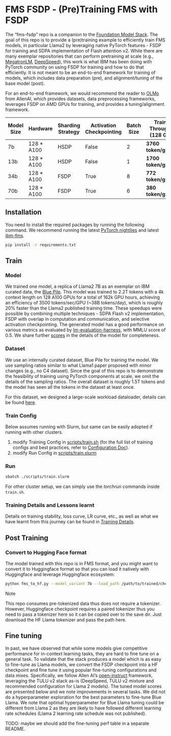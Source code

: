 # FMS FSDP - (Pre)Training FMS with FSDP

The “fms-fsdp” repo is a companion to the [Foundation Model Stack](https://github.com/foundation-model-stack/foundation-model-stack).
The goal of this repo is to provide a (pre)training example to efficiently train
FMS models, in particular Llama2 by leveraging native PyTorch features - FSDP for training and SDPA implementation of Flash attention v2. While there are many exemplar repositories that can perform pretraining at scale (e.g., [MegatronLM](), [DeepSpeed]()), this work is what IBM has been doing with PyTorch community on using FSDP for training and how to do that efficiently. It is not meant to be an end-to-end framework for training of models, which includes data preparation (pre), and alignment/tuning of the base model (post).

For an end-to-end framework, we would recommend the reader to [OLMo](https://github.com/allenai/OLMo) from AllenAI, which provides datasets, data preprocessing frameworks, leverages FSDP on AMD GPUs for training, and provides a tuning/alignment framework.

| Model Size | Hardware    | Sharding Strategy | Activation Checkpointing | Batch Size | Training Throughput <br/> (128 GPUs) | Profile Trace                                                         | 
|------------|-------------|-------------------|--------------------------|------------|--------------------------------------|-----------------------------------------------------------------------|
| 7b         | 128 * A100  | HSDP              | False                    | 2          | **3760 token/gpu/sec**               | [7b trace](https://ibm.box.com/s/ohaliqku0rl52jc9dhw1cb04opgssgy3)    |
| 13b        | 128 * A100  | HSDP              | False                    | 1          | **1700 token/gpu/sec**               | [13b trace](https://ibm.box.com/s/2j0uib7m1p5wqjhv9dagq4331n62iyv6)   |
| 34b        | 128 * A100  | FSDP              | True                     | 8          | **772 token/gpu/sec**                | [34b trace](https://ibm.box.com/s/tf7x6254egzgzrn6ceh6kgdgy0rbowz6)   |  
| 70b        | 128 * A100  | FSDP              | True                     | 6          | **380 token/gpu/sec**                | [70b trace](https://ibm.box.com/s/5o1ohr1144nloqjrelsvunrq0rutyynu)   |


## Installation
You need to install the required packages by running the following command.
We recommend running the latest [PyTorch nightlies](https://pytorch.org/) and latest [ibm-fms](https://github.com/foundation-model-stack/foundation-model-stack).
```bash
pip install -r requirements.txt
```

## Train

### Model
We trained one model, a replica of Llama2 7B as an exemplar on IBM curated data, the [Blue Pile](https://mitibmwatsonailab.mit.edu/research/blog/creating-space-for-the-evolution-of-generative-and-trustworthy-ai/). This model was trained to 2.2T tokens with a 4k context length on 128 A100 GPUs for a total of 162k GPU hours, achieving an efficiency of 3500 tokens/sec/GPU (~38B tokens/day), which is roughly 20% faster than the Llama2 published training time. These speedups were possible by combining multiple techniques - SDPA Flash v2 implementation, FSDP with overlap in computation and communication, and selective activation checkpointing.
The generated model has a good performance on various metrics as evaluated by [lm-evaluation-harness](https://github.com/EleutherAI/lm-evaluation-harness), with MMLU score of 0.5. We share further [scores](docs/evaluation.md) in the details of the model for completeness.

### Dataset
We use an internally curated dataset, Blue Pile for training the model. We use sampling ratios similar to what Llama1 paper proposed with minor changes (e.g., no C4 dataset). Since the goal of this repo is to demonstrate the feasibility of training using PyTorch components at scale, we omit the details of the sampling ratios. The overall dataset is roughly 1.5T tokens and the model has seen all the tokens in the dataset at least once.

For this dataset, we designed a large-scale workload dataloader, details can be found [here](docs/dataloader.md).

### Train Config

Below assumes running with Slurm, but same can be easily adopted
if running with other clusters.

1. modify Training Config in [scripts/train.sh](scripts/train.sh) (for the full
list of training configs and best practices, refer to [Configuration Doc](docs/configurations.md)).
2. modify Run Config in [scripts/train.slurm](scripts/train.slurm)

### Run
```bash
sbatch ./scripts/train.slurm
```
For other cluster setup, we can simply use the *torchrun* commands inside `train.sh`.

### Training Details and Lessons learnt
Details on training stability, loss curve, LR curve, etc., as well as what
we have learnt from this journey can be found in [Training Details](docs/train_details.md).

## Post Training

### Convert to Hugging Face format

The model trained with this repo is in FMS format, and you might want to convert it
to Huggingface format so that you can load it natively with Huggingface and leverage Huggingface ecosystem:
```bash
python fms_to_hf.py --model_variant 7b --load_path /path/to/trained/checkpoints --save_path /output/path --tokenizer_name_or_path /path/to/llama/tokenizer
```
> [!Note]
> This repo consumes pre-tokenized data thus does not require a tokenizer. However,
> Huggingface checkpoint requires a paired tokenizer thus you need to pass a tokenizer
> here so it can be copied over to the save dir. Just download the HF Llama tokenizer
> and pass the path here.

## Fine tuning

In past, we have observed that while some models give competitive performance for in-context learning
tasks, they are hard to fine tune on a general task. To validate that the stack produces a model which is as
easy to fine-tune as Llama models, we convert the FSDP checkpoint into a HF checkpoint and fine tune it
using popular fine-tuning configurations and data mixes.
Specifically, we follow Allen AI’s [open-instruct](https://github.com/allenai/open-instruct) framework, leveraging the TULU v2 stack as-is
(DeepSpeed, TULU v2 mixture and recommended configuration for Llama 2 models). The tuned model
scores are presented below and we note improvements in several tasks. We did not do a hyperparameter
exploration for the best parameters to fine-tune Blue Llama. We note that optimal hyperparameter for
Blue Llama tuning could be different from Llama 2 as they are likely to have followed different learning
rate schedules (Llama 2 learning rate schedule was not published).

TODO: maybe we should add the fine-tuning perf table in a separate README.